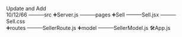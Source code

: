 Update and Add <br>
10/12/66 
———src
    ➕Server.js
    ———pages
        ➕Sell
          ———Sell.jsx
          ———Sell.css  
    ➕routes
      ———SellerRoute.js
    ➕model
      ———SellerModel.js
    🛠️App.js

